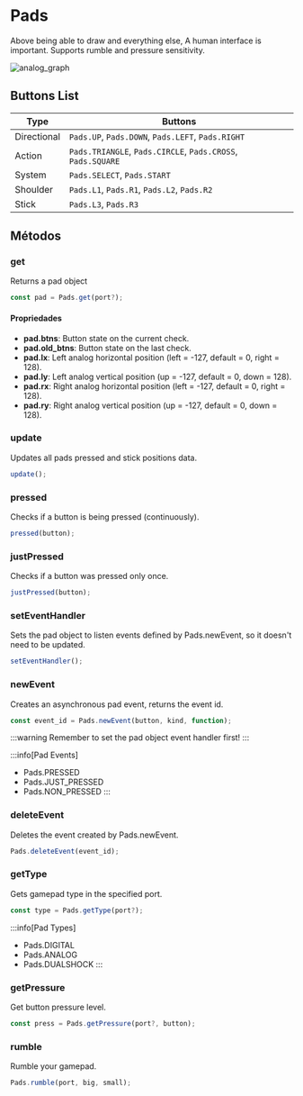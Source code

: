 # Pads

Above being able to draw and everything else, A human interface is important. Supports rumble and pressure sensitivity.

![analog_graph](https://user-images.githubusercontent.com/47725160/154816009-99d7e5da-badf-409b-9a3b-3618fd372f09.png)

## Buttons List 

| Type            | Buttons                                                     |
|-----------------|-------------------------------------------------------------|
| Directional     | `Pads.UP`, `Pads.DOWN`, `Pads.LEFT`, `Pads.RIGHT`           |
| Action          | `Pads.TRIANGLE`, `Pads.CIRCLE`, `Pads.CROSS`, `Pads.SQUARE` |
| System          | `Pads.SELECT`, `Pads.START`                                 |
| Shoulder        | `Pads.L1`, `Pads.R1`, `Pads.L2`, `Pads.R2`                  |
| Stick           | `Pads.L3`, `Pads.R3`                                        |


## Métodos

### get

Returns a pad object

```js
const pad = Pads.get(port?);
```

#### Propriedades

- **pad.btns**: Button state on the current check.  
- **pad.old_btns**: Button state on the last check.  
- **pad.lx**: Left analog horizontal position (left = -127, default = 0, right = 128).  
- **pad.ly**: Left analog vertical position (up = -127, default = 0, down = 128).  
- **pad.rx**: Right analog horizontal position (left = -127, default = 0, right = 128).     
- **pad.ry**: Right analog vertical position (up = -127, default = 0, down = 128).  

### update 

Updates all pads pressed and stick positions data.  

```js
update();
```

### pressed 

Checks if a button is being pressed (continuously).  

```js
pressed(button);
```

### justPressed 

Checks if a button was pressed only once.  

```js
justPressed(button);
```

### setEventHandler 

Sets the pad object to listen events defined by Pads.newEvent, so it doesn't need to be updated.  

```js
setEventHandler();
```

### newEvent
  
Creates an asynchronous pad event, returns the event id. 

```js 
const event_id = Pads.newEvent(button, kind, function);
```

:::warning
Remember to set the pad object event handler first!
:::

:::info[Pad Events]
- Pads.PRESSED  
- Pads.JUST_PRESSED  
- Pads.NON_PRESSED
:::

### deleteEvent

Deletes the event created by Pads.newEvent.

```js
Pads.deleteEvent(event_id);
```

### getType

Gets gamepad type in the specified port.

```js 
const type = Pads.getType(port?);
```

:::info[Pad Types]
- Pads.DIGITAL  
- Pads.ANALOG  
- Pads.DUALSHOCK
:::

### getPressure 

Get button pressure level.

```js
const press = Pads.getPressure(port?, button);
```

### rumble

Rumble your gamepad.

```js
Pads.rumble(port, big, small);
```
